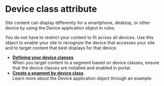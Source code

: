 # Device class attribute

Site content can display differently for a smartphone, desktop, or other device by using the Device application object in rules.

You do not have to restrict your content to fit across all devices. Use this object to enable your site to recognize the device that accesses your site and to target content that best displays for that device.

-   **[Defining your device classes](../contarget/targeting_device_define.md)**  
When you target content to a segment based on device classes, ensure that the device classes are installed and enabled in portal.
-   **[Create a segment by device class](../contarget/targeting_device_example.md)**  
Learn more about the Device application object through an example.



